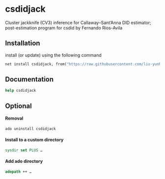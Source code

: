 # csdidjack
Cluster jackknife (CV3) inference for Callaway–Sant’Anna DID estimator; post-estimation program for csdid by Fernando Rios-Avila

## Installation 
install (or update) using the following command

```stata
net install csdidjack, from("https://raw.githubusercontent.com/liu-yunhan/csdidjack/main/") replace
```

## Documentation 
```stata
help csdidjack
```

## Optional

#### Removal 
```stata
ado uninstall csdidjack
```
#### Install to a custom directory
```stata
sysdir set PLUS …
```
#### Add ado directory
```stata
adopath ++ …
```
